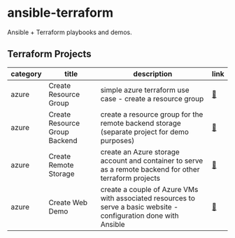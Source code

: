 # ansible-terraform

Ansible + Terraform playbooks and demos.

## Terraform Projects

| category | title | description | link |
| --- | --- | --- | --- |
| azure | Create Resource Group | simple azure terraform use case - create a resource group | [🚀](./azure_create_resource_group/README.md) |
| azure | Create Resource Group Backend | create a resource group for the remote backend storage (separate project for demo purposes) | [🚀](./azure_create_resource_group_backend/README.md) |
| azure | Create Remote Storage | create an Azure storage account and container to serve as a remote backend for other terraform projects | [🚀](./azure_create_remote_storage/README.md) |
| azure | Create Web Demo | create a couple of Azure VMs with associated resources to serve a basic website - configuration done with Ansible | [🚀](./azure_create_web_demo/README.md) |